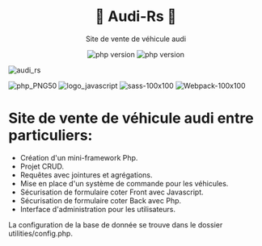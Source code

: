 <p align="center"><h1 align="center">
🚀 Audi-Rs 🚀
</h1>

<p align="center">
  Site de vente de véhicule audi
</p>


<p align="center">
    <img src="https://img.shields.io/badge/PHP-7.3-blue" alt="php version">
    <img src="https://img.shields.io/badge/SwiftMailer-6.0-blue" alt="php version">
</p>

![audi_rs](https://user-images.githubusercontent.com/43074465/111721577-7d93ac80-8860-11eb-9394-50d7a9549b2a.png)









![php_PNG50](https://user-images.githubusercontent.com/43074465/98482744-af866980-2203-11eb-95e6-a137a3d38c6a.png)
![logo_javascript](https://user-images.githubusercontent.com/43074465/98482792-fecc9a00-2203-11eb-8461-ceb47c8a20a8.png)
![sass-100x100](https://user-images.githubusercontent.com/43074465/98483226-e0b46900-2206-11eb-9529-73a273dbcdb4.png)
![Webpack-100x100](https://user-images.githubusercontent.com/43074465/98483244-f164df00-2206-11eb-899e-f7e096dc9c85.png)

# Site de vente de véhicule audi entre particuliers:

- Création d'un mini-framework Php.
- Projet CRUD.
- Requêtes avec jointures et agrégations.
- Mise en place d'un système de commande pour les véhicules.
- Sécurisation de formulaire coter Front avec Javascript.
- Sécurisation de formulaire coter Back avec Php.
- Interface d'administration pour les utilisateurs.

La configuration de la base de donnée se trouve dans le dossier utilities/config.php.
